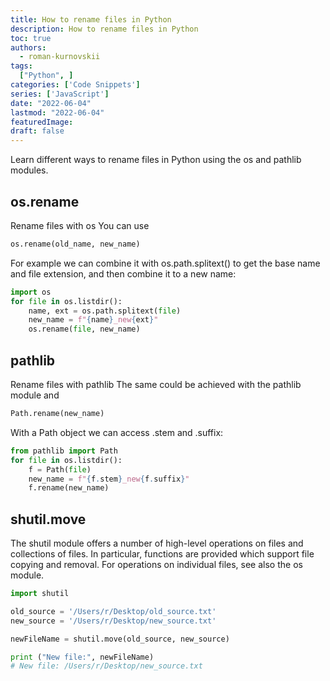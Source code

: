 ```yaml
---
title: How to rename files in Python
description: How to rename files in Python
toc: true
authors:
  - roman-kurnovskii
tags:
  ["Python", ]
categories: ['Code Snippets']
series: ['JavaScript']
date: "2022-06-04"
lastmod: "2022-06-04"
featuredImage: 
draft: false
---
```


Learn different ways to rename files in Python using the os and pathlib modules.

## os.rename

Rename files with os
You can use
```python
os.rename(old_name, new_name)
```
For example we can combine it with os.path.splitext() to get the base name and file extension, and then combine it to a new name:
```python
import os
for file in os.listdir():
    name, ext = os.path.splitext(file)
    new_name = f"{name}_new{ext}"
    os.rename(file, new_name)
```

## pathlib
Rename files with pathlib
The same could be achieved with the pathlib module and
```python
Path.rename(new_name)
```
With a Path object we can access .stem and .suffix:
```python
from pathlib import Path
for file in os.listdir():
    f = Path(file)
    new_name = f"{f.stem}_new{f.suffix}"
    f.rename(new_name)
```

## shutil.move
The shutil module offers a number of high-level operations on files and collections of files. In particular, functions are provided which support file copying and removal. For operations on individual files, see also the os module.

```python
import shutil

old_source = '/Users/r/Desktop/old_source.txt'
new_source = '/Users/r/Desktop/new_source.txt'

newFileName = shutil.move(old_source, new_source)

print ("New file:", newFileName)
# New file: /Users/r/Desktop/new_source.txt
```